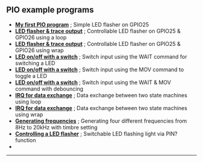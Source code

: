 ## PIO example programs ##

- [****My first PIO program****](Bit%20toggle-1%20(GPIO25).f) ; Simple LED flasher on GPIO25
- [****LED flasher & trace output****](Bit%20toggle-2%20(GPIO25&26).f) ; Controllable LED flasher on GPIO25 & GPIO26 using a loop
- [****LED flasher & trace output****](Bit%20toggle-3%20(GPIO25&26).f) ; Controllable LED flasher on GPIO25 & GPIO26 using wrap
- [****LED on/off with a switch****](In&out-1%20(GPIO24&25).f) ; Switch input using the WAIT command for switching a LED
- [****LED on/off with a switch****](In&out-2%20(GPIO24&25).f) ; Switch input using the MOV command to toggle a LED
- [****LED on/off with a switch****](In&out-3%20(GPIO24&25).f) ; Switch input using the WAIT & MOV command with debouncing
- [****IRQ for data exchange****](irq-1%20(GPIO24&25)%20loop.f) ; Data exchange between two state machines using loop
- [****IRQ for data exchange****](irq-2%20(GPIO24&25)%20wrap.f) ; Data exchange between two state machines using wrap
- [****Generating frequencies****](music-0%20(GPIO26to29).f) ; Generating four different frequencies from 8Hz to 20kHz with timbre setting
- [****Controlling a LED flasher****](music-0%20(GPIO26to29).f) ; Switchable LED flashing light via PIN? function
- 

***
